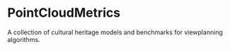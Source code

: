 # PointCloudMetrics
A collection of cultural heritage models and benchmarks for viewplanning algorithms.
